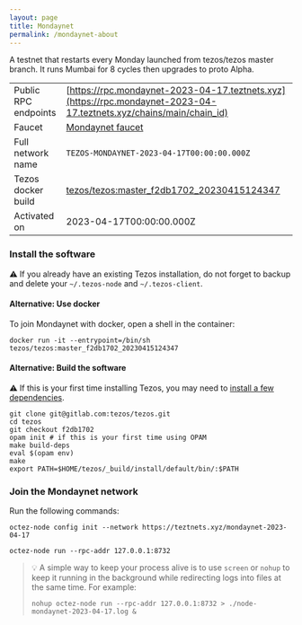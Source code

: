 ```yaml
---
layout: page
title: Mondaynet
permalink: /mondaynet-about
---
```


A testnet that restarts every Monday launched from tezos/tezos master branch. It runs Mumbai for 8 cycles then upgrades to proto Alpha.

| | |
|-------|---------------------|
| Public RPC endpoints | [https://rpc.mondaynet-2023-04-17.teztnets.xyz](https://rpc.mondaynet-2023-04-17.teztnets.xyz/chains/main/chain_id)<br/> |
| Faucet | [Mondaynet faucet](https://faucet.mondaynet-2023-04-17.teztnets.xyz) |
| Full network name | `TEZOS-MONDAYNET-2023-04-17T00:00:00.000Z` |
| Tezos docker build | [tezos/tezos:master_f2db1702_20230415124347](https://hub.docker.com/r/tezos/tezos/tags?page=1&ordering=last_updated&name=master_f2db1702_20230415124347) |
| Activated on | 2023-04-17T00:00:00.000Z |





### Install the software

⚠️  If you already have an existing Tezos installation, do not forget to backup and delete your `~/.tezos-node` and `~/.tezos-client`.



#### Alternative: Use docker

To join Mondaynet with docker, open a shell in the container:

```
docker run -it --entrypoint=/bin/sh tezos/tezos:master_f2db1702_20230415124347
```

#### Alternative: Build the software

⚠️  If this is your first time installing Tezos, you may need to [install a few dependencies](https://tezos.gitlab.io/introduction/howtoget.html#setting-up-the-development-environment-from-scratch).

```
git clone git@gitlab.com:tezos/tezos.git
cd tezos
git checkout f2db1702
opam init # if this is your first time using OPAM
make build-deps
eval $(opam env)
make
export PATH=$HOME/tezos/_build/install/default/bin/:$PATH
```

### Join the Mondaynet network

Run the following commands:

```
octez-node config init --network https://teztnets.xyz/mondaynet-2023-04-17

octez-node run --rpc-addr 127.0.0.1:8732
```

> 💡 A simple way to keep your process alive is to use `screen` or `nohup` to keep it running in the background while redirecting logs into files at the same time. For example:
>
> ```bash=13
> nohup octez-node run --rpc-addr 127.0.0.1:8732 > ./node-mondaynet-2023-04-17.log &
> ```


